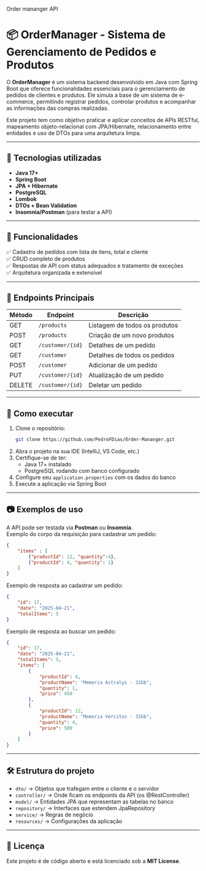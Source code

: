 Order mananger API


# 📦 OrderManager - Sistema de Gerenciamento de Pedidos e Produtos

O **OrderManager** é um sistema backend desenvolvido em Java com Spring Boot que oferece funcionalidades essenciais para o gerenciamento de pedidos de clientes e produtos. Ele simula a base de um sistema de e-commerce, permitindo registrar pedidos, controlar produtos e acompanhar as informações das compras realizadas.

Este projeto tem como objetivo praticar e aplicar conceitos de APIs RESTful, mapeamento objeto-relacional com JPA/Hibernate, relacionamento entre entidades e uso de DTOs para uma arquitetura limpa.

---

## 🚀 Tecnologias utilizadas

- **Java 17+**
- **Spring Boot**
- **JPA + Hibernate**
- **PostgreSQL**
- **Lombok**
- **DTOs + Bean Validation**
- **Insomnia/Postman** (para testar a API)

---

## 📌 Funcionalidades

✅ Cadastro de pedidos com lista de itens, total e cliente  
✅ CRUD completo de produtos  
✅ Respostas de API com status adequados e tratamento de exceções  
✅ Arquitetura organizada e extensível  

---

## 📡 Endpoints Principais

| Método | Endpoint         | Descrição                      |
|--------|------------------|-------------------------------|
| GET    | `/products`        | Listagem de todos os produtos  |
| POST   | `/products`        | Criação de um novo produtos     |
| GET    | `/customer/{id}`   | Detalhes de um pedido         |
| GET    | `/customer`   | Detalhes de todos os pedidos       |
| POST | `/customer`   | Adicionar de um pedido          |
| PUT    | `/customer/{id}`   | Atualização de um pedido      |
| DELETE    | `/customer/{id}`   | Deletar um pedido      |

---

## 🔧 Como executar

1. Clone o repositório:
   ```bash
   git clone https://github.com/PedroFDias/Order-Mananger.git
   ```
2. Abra o projeto na sua IDE (IntelliJ, VS Code, etc.)
3. Certifique-se de ter:
   - Java 17+ instalado
   - PostgreSQL rodando com banco configurado
4. Configure seu `application.properties` com os dados do banco
5. Execute a aplicação via Spring Boot

---

## 📷 Exemplos de uso

A API pode ser testada via **Postman** ou **Insomnia**.  
Exemplo do corpo da requisição para cadastrar um pedido:
```json
{
	"items" : [
		{"productId": 12, "quantity":4},
		{"productId": 4, "quantity": 1}
	]
}
```
Exemplo de resposta ao cadastrar um pedido:
```json
{
	"id": 17,
	"date": "2025-04-21",
	"totalItems": 5
}
```
Exemplo de resposta ao buscar um pedido:
```json
{
	"id": 17,
	"date": "2025-04-21",
	"totalItems": 5,
	"items": [
		{
			"productId": 4,
			"productName": "Memoria Astralys - 32Gb",
			"quantity": 1,
			"price": 450
		},
		{
			"productId": 12,
			"productName": "Memoria Vercitos - 32Gb",
			"quantity": 4,
			"price": 500
		}
	]
}
```
---

## 🛠 Estrutura do projeto

- `dto/` → Objetos que trafegam entre o cliente e o servidor
- `controller/` → Onde ficam os endpoints da API (os @RestController)
- `model/` → Entidades JPA que representam as tabelas no banco
- `repository/` → Interfaces que estendem JpaRepository
- `service/` → Regras de negócio
- `resources/` → Configurações da aplicação

---

## 📜 Licença

Este projeto é de código aberto e está licenciado sob a **MIT License**.

